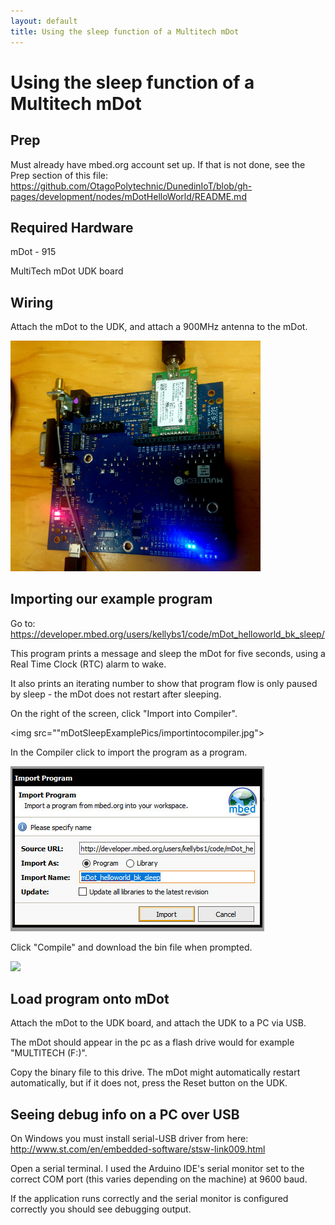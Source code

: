 ```yaml
---
layout: default
title: Using the sleep function of a Multitech mDot
---
```


# Using the sleep function of a Multitech mDot


## Prep

Must already have mbed.org account set up.
If that is not done, see the Prep section of this file:
https://github.com/OtagoPolytechnic/DunedinIoT/blob/gh-pages/development/nodes/mDotHelloWorld/README.md


## Required Hardware

mDot - 915

MultiTech mDot UDK board


## Wiring

Attach the mDot to the UDK, and attach a 900MHz antenna to the mDot.

<img src="mDotSleepExamplePics/mdotudk.jpg" width="400px">


## Importing our example program

Go to: <a href="https://developer.mbed.org/users/kellybs1/code/mDot_helloworld_bk_sleep/">https://developer.mbed.org/users/kellybs1/code/mDot_helloworld_bk_sleep/</a>           

This program prints a message and sleep the mDot for five seconds, using a Real Time Clock (RTC) alarm to wake.   

It also prints an iterating number to show that program flow is only paused by sleep - the mDot does not restart after sleeping.

On the right of the screen, click "Import into Compiler".

<img src=""mDotSleepExamplePics/importintocompiler.jpg">

In the Compiler click to import the program as a program.

<img src="mDotSleepExamplePics/importasprogram.jpg">


Click "Compile" and download the bin file when prompted.

<img src="mDotBasicLoRaConnectionPics/savebin.jpg">


## Load program onto mDot

Attach the mDot to the UDK board, and attach the UDK to a PC via USB.

The mDot should appear in the pc as a flash drive would for example "MULTITECH (F:)".

Copy the binary file to this drive. The mDot might automatically restart automatically, but if it does not, press the Reset button on the UDK.


## Seeing debug info on a PC over USB

On Windows you must install serial-USB driver from here: <a href="http://www.st.com/en/embedded-software/stsw-link009.html">http://www.st.com/en/embedded-software/stsw-link009.html</a>

Open a serial terminal. I used the Arduino IDE's serial monitor set to the correct COM port (this varies depending on the machine) at 9600 baud.

If the application runs correctly and the serial monitor is configured correctly you should see debugging output.

